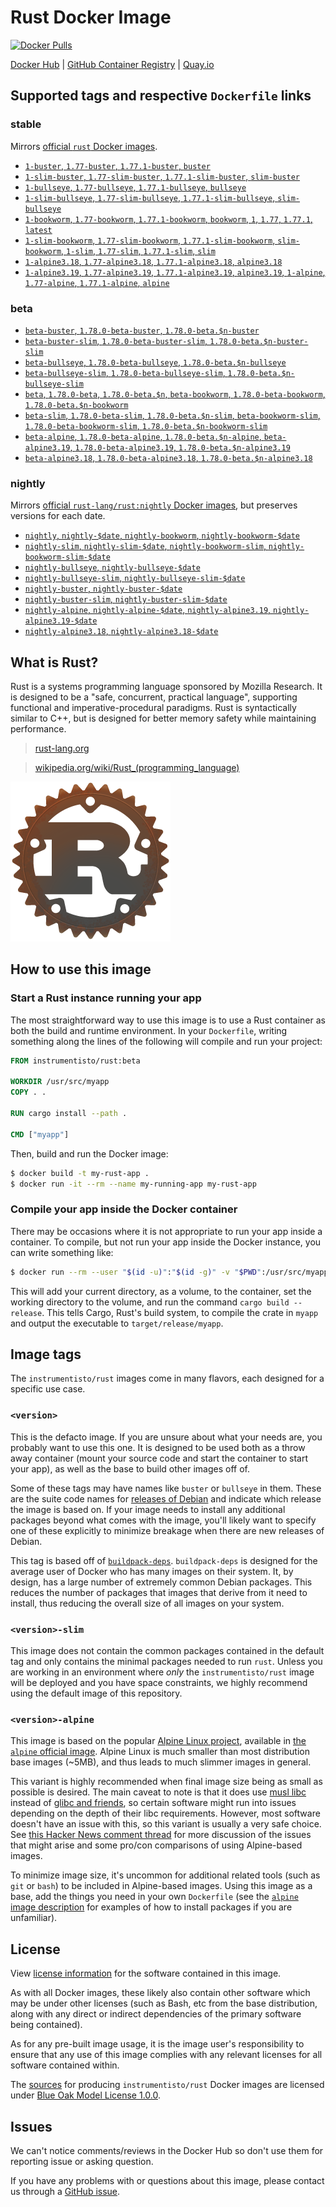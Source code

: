 Rust Docker Image
=================

[![Docker Pulls](https://img.shields.io/docker/pulls/instrumentisto/rust.svg)](https://hub.docker.com/r/instrumentisto/rust)

[Docker Hub](https://hub.docker.com/r/instrumentisto/rust)
| [GitHub Container Registry](https://github.com/orgs/instrumentisto/packages/container/package/rust)
| [Quay.io](https://quay.io/repository/instrumentisto/rust)




## Supported tags and respective `Dockerfile` links


### stable

Mirrors [official `rust` Docker images][1].

- [`1-buster`, `1.77-buster`, `1.77.1-buster`, `buster`][301]
- [`1-slim-buster`, `1.77-slim-buster`, `1.77.1-slim-buster`, `slim-buster`][302]
- [`1-bullseye`, `1.77-bullseye`, `1.77.1-bullseye`, `bullseye`][303]
- [`1-slim-bullseye`, `1.77-slim-bullseye`, `1.77.1-slim-bullseye`, `slim-bullseye`][304]
- [`1-bookworm`, `1.77-bookworm`, `1.77.1-bookworm`, `bookworm`, `1`, `1.77`, `1.77.1`, `latest`][305]
- [`1-slim-bookworm`, `1.77-slim-bookworm`, `1.77.1-slim-bookworm`, `slim-bookworm`, `1-slim`, `1.77-slim`, `1.77.1-slim`, `slim`][306]
- [`1-alpine3.18`, `1.77-alpine3.18`, `1.77.1-alpine3.18`, `alpine3.18`][309]
- [`1-alpine3.19`, `1.77-alpine3.19`, `1.77.1-alpine3.19`, `alpine3.19`, `1-alpine`, `1.77-alpine`, `1.77.1-alpine`, `alpine`][310]


### beta

- [`beta-buster`, `1.78.0-beta-buster`, `1.78.0-beta.$n-buster`][201]
- [`beta-buster-slim`, `1.78.0-beta-buster-slim`, `1.78.0-beta.$n-buster-slim`][202]
- [`beta-bullseye`, `1.78.0-beta-bullseye`, `1.78.0-beta.$n-bullseye`][203]
- [`beta-bullseye-slim`, `1.78.0-beta-bullseye-slim`, `1.78.0-beta.$n-bullseye-slim`][204]
- [`beta`, `1.78.0-beta`, `1.78.0-beta.$n`, `beta-bookworm`, `1.78.0-beta-bookworm`, `1.78.0-beta.$n-bookworm`][205]
- [`beta-slim`, `1.78.0-beta-slim`, `1.78.0-beta.$n-slim`, `beta-bookworm-slim`, `1.78.0-beta-bookworm-slim`, `1.78.0-beta.$n-bookworm-slim`][206]
- [`beta-alpine`, `1.78.0-beta-alpine`, `1.78.0-beta.$n-alpine`, `beta-alpine3.19`, `1.78.0-beta-alpine3.19`, `1.78.0-beta.$n-alpine3.19`][209]
- [`beta-alpine3.18`, `1.78.0-beta-alpine3.18`, `1.78.0-beta.$n-alpine3.18`][210]


### nightly

Mirrors [official `rust-lang/rust:nightly` Docker images][2], but preserves versions for each date.

- [`nightly`, `nightly-$date`, `nightly-bookworm`, `nightly-bookworm-$date`][101]
- [`nightly-slim`, `nightly-slim-$date`, `nightly-bookworm-slim`, `nightly-bookworm-slim-$date`][102]
- [`nightly-bullseye`, `nightly-bullseye-$date`][103]
- [`nightly-bullseye-slim`, `nightly-bullseye-slim-$date`][104]
- [`nightly-buster`, `nightly-buster-$date`][105]
- [`nightly-buster-slim`, `nightly-buster-slim-$date`][106]
- [`nightly-alpine`, `nightly-alpine-$date`, `nightly-alpine3.19`, `nightly-alpine3.19-$date`][107]
- [`nightly-alpine3.18`, `nightly-alpine3.18-$date`][108]




## What is Rust?

Rust is a systems programming language sponsored by Mozilla Research. It is designed to be a "safe, concurrent, practical language", supporting functional and imperative-procedural paradigms. Rust is syntactically similar to C++, but is designed for better memory safety while maintaining performance.

> [rust-lang.org](https://rust-lang.org)

> [wikipedia.org/wiki/Rust_(programming_language)](https://wikipedia.org/wiki/Rust_(programming_language))

![Rust Logo](https://raw.githubusercontent.com/docker-library/docs/a11c341c57de07fbccfed7b21ea92d4bc40130a2/rust/logo.png)




## How to use this image


### Start a Rust instance running your app

The most straightforward way to use this image is to use a Rust container as both the build and runtime environment. In your `Dockerfile`, writing something along the lines of the following will compile and run your project:

```Dockerfile
FROM instrumentisto/rust:beta

WORKDIR /usr/src/myapp
COPY . .

RUN cargo install --path .

CMD ["myapp"]
```

Then, build and run the Docker image:

```bash
$ docker build -t my-rust-app .
$ docker run -it --rm --name my-running-app my-rust-app
```


### Compile your app inside the Docker container

There may be occasions where it is not appropriate to run your app inside a container. To compile, but not run your app inside the Docker instance, you can write something like:

```bash
$ docker run --rm --user "$(id -u)":"$(id -g)" -v "$PWD":/usr/src/myapp -w /usr/src/myapp instrumentisto/rust:beta cargo build --release
```

This will add your current directory, as a volume, to the container, set the working directory to the volume, and run the command `cargo build --release`. This tells Cargo, Rust's build system, to compile the crate in `myapp` and output the executable to `target/release/myapp`.




## Image tags

The `instrumentisto/rust` images come in many flavors, each designed for a specific use case.


### `<version>`

This is the defacto image. If you are unsure about what your needs are, you probably want to use this one. It is designed to be used both as a throw away container (mount your source code and start the container to start your app), as well as the base to build other images off of.

Some of these tags may have names like `buster` or `bullseye` in them. These are the suite code names for [releases of Debian][11] and indicate which release the image is based on. If your image needs to install any additional packages beyond what comes with the image, you'll likely want to specify one of these explicitly to minimize breakage when there are new releases of Debian.

This tag is based off of [`buildpack-deps`][12]. `buildpack-deps` is designed for the average user of Docker who has many images on their system. It, by design, has a large number of extremely common Debian packages. This reduces the number of packages that images that derive from it need to install, thus reducing the overall size of all images on your system.


### `<version>-slim`

This image does not contain the common packages contained in the default tag and only contains the minimal packages needed to run `rust`. Unless you are working in an environment where _only_ the `instrumentisto/rust` image will be deployed and you have space constraints, we highly recommend using the default image of this repository.


### `<version>-alpine`

This image is based on the popular [Alpine Linux project][21], available in [the `alpine` official image][22]. Alpine Linux is much smaller than most distribution base images (~5MB), and thus leads to much slimmer images in general.

This variant is highly recommended when final image size being as small as possible is desired. The main caveat to note is that it does use [musl libc][23] instead of [glibc and friends][24], so certain software might run into issues depending on the depth of their libc requirements. However, most software doesn't have an issue with this, so this variant is usually a very safe choice. See [this Hacker News comment thread][25] for more discussion of the issues that might arise and some pro/con comparisons of using Alpine-based images.

To minimize image size, it's uncommon for additional related tools (such as `git` or `bash`) to be included in Alpine-based images. Using this image as a base, add the things you need in your own `Dockerfile` (see the [`alpine` image description][22] for examples of how to install packages if you are unfamiliar).




## License

View [license information][3] for the software contained in this image.

As with all Docker images, these likely also contain other software which may be under other licenses (such as Bash, etc from the base distribution, along with any direct or indirect dependencies of the primary software being contained).

As for any pre-built image usage, it is the image user's responsibility to ensure that any use of this image complies with any relevant licenses for all software contained within.

The [sources][31] for producing `instrumentisto/rust` Docker images are licensed under [Blue Oak Model License 1.0.0][32].




## Issues

We can't notice comments/reviews in the Docker Hub so don't use them for reporting issue or asking question.

If you have any problems with or questions about this image, please contact us through a [GitHub issue][33].





[1]: https://hub.docker.com/_/rust
[2]: https://hub.docker.com/r/rustlang/rust
[3]: https://www.rust-lang.org/en-US/legal.html

[11]: https://wiki.debian.org/DebianReleases
[12]: https://hub.docker.com/_/buildpack-deps

[21]: http://alpinelinux.org
[22]: https://hub.docker.com/_/alpine
[23]: http://www.musl-libc.org
[24]: http://www.etalabs.net/compare_libcs.html
[25]: https://news.ycombinator.com/item?id=10782897

[31]: https://github.com/instrumentisto/rust-docker-image
[32]: https://github.com/instrumentisto/rust-docker-image/blob/main/LICENSE.md
[33]: https://github.com/instrumentisto/rust-docker-image/issues

[101]: https://github.com/rust-lang/docker-rust/blob/master/nightly/bookworm/Dockerfile
[102]: https://github.com/rust-lang/docker-rust/blob/master/nightly/bookworm/slim/Dockerfile
[103]: https://github.com/rust-lang/docker-rust/blob/master/nightly/bullseye/Dockerfile
[104]: https://github.com/rust-lang/docker-rust/blob/master/nightly/bullseye/slim/Dockerfile
[105]: https://github.com/rust-lang/docker-rust/blob/master/nightly/buster/Dockerfile
[106]: https://github.com/rust-lang/docker-rust/blob/master/nightly/buster/slim/Dockerfile
[107]: https://github.com/rust-lang/docker-rust/blob/master/nightly/alpine3.19/Dockerfile
[108]: https://github.com/rust-lang/docker-rust/blob/master/nightly/alpine3.18/Dockerfile

[201]: https://github.com/instrumentisto/rust-docker-image/blob/main/beta/buster/Dockerfile
[202]: https://github.com/instrumentisto/rust-docker-image/blob/main/beta/buster-slim/Dockerfile
[203]: https://github.com/instrumentisto/rust-docker-image/blob/main/beta/bullseye/Dockerfile
[204]: https://github.com/instrumentisto/rust-docker-image/blob/main/beta/bullseye-slim/Dockerfile
[205]: https://github.com/instrumentisto/rust-docker-image/blob/main/beta/bookworm/Dockerfile
[206]: https://github.com/instrumentisto/rust-docker-image/blob/main/beta/bookworm-slim/Dockerfile
[209]: https://github.com/instrumentisto/rust-docker-image/blob/main/beta/alpine3.19/Dockerfile
[210]: https://github.com/instrumentisto/rust-docker-image/blob/main/beta/alpine3.18/Dockerfile

[301]: https://github.com/rust-lang/docker-rust/blob/master/1.77.1/buster/Dockerfile
[302]: https://github.com/rust-lang/docker-rust/blob/master/1.77.1/buster/slim/Dockerfile
[303]: https://github.com/rust-lang/docker-rust/blob/master/1.77.1/bullseye/Dockerfile
[304]: https://github.com/rust-lang/docker-rust/blob/master/1.77.1/bullseye/slim/Dockerfile
[305]: https://github.com/rust-lang/docker-rust/blob/master/1.77.1/bookworm/Dockerfile
[306]: https://github.com/rust-lang/docker-rust/blob/master/1.77.1/bookworm/slim/Dockerfile
[309]: https://github.com/rust-lang/docker-rust/blob/master/1.77.1/alpine3.18/Dockerfile
[310]: https://github.com/rust-lang/docker-rust/blob/master/1.77.1/alpine3.19/Dockerfile
